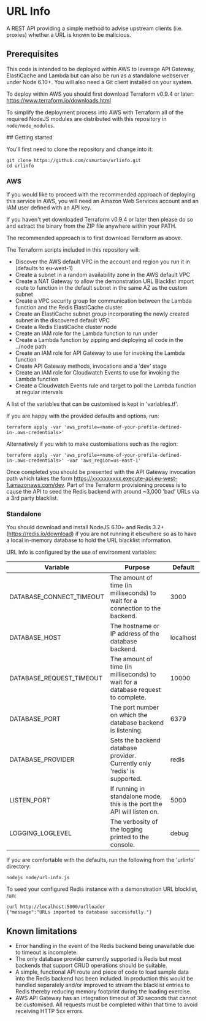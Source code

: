 # URL Info

A REST API providing a simple method to advise upstream clients (i.e. proxies) whether a URL is known to be malicious.

## Prerequisites

This code is intended to be deployed within AWS to leverage API Gateway, ElastiCache and Lambda but can also be run as a standalone webserver under Node 6.10+. You will also need a Git client installed on your system.

To deploy within AWS you should first download Terraform v0.9.4 or later: https://www.terraform.io/downloads.html

To simplify the deployment process into AWS with Terraform all of the required NodeJS modules are distributed with this repository in `node/node_modules`.


## Getting started

You'll first need to clone the repository and change into it:
```
git clone https://github.com/csmurton/urlinfo.git
cd urlinfo
```

### AWS

If you would like to proceed with the recommended approach of deploying this service in AWS, you will need an Amazon Web Services account and an IAM user defined with an API key.

If you haven't yet downloaded Terraform v0.9.4 or later then please do so and extract the binary from the ZIP file anywhere within your PATH.

The recommended approach is to first download Terraform as above. 

The Terraform scripts included in this repository will:

 * Discover the AWS default VPC in the account and region you run it in (defaults to eu-west-1)
 * Create a subnet in a random availability zone in the AWS default VPC
 * Create a NAT Gateway to allow the demonstration URL Blacklist import route to function in the default subnet in the same AZ as the custom subnet
 * Create a VPC security group for communication between the Lambda function and the Redis ElastiCache cluster
 * Create an ElastiCache subnet group incorporating the newly created subnet in the discovered default VPC
 * Create a Redis ElastiCache cluster node
 * Create an IAM role for the Lambda function to run under
 * Create a Lambda function by zipping and deploying all code in the ../node path
 * Create an IAM role for API Gateway to use for invoking the Lambda function
 * Create API Gateway methods, invocations and a 'dev' stage
 * Create an IAM role for Cloudwatch Events to use for invoking the Lambda function
 * Create a Cloudwatch Events rule and target to poll the Lambda function at regular intervals

A list of the variables that can be customised is kept in 'variables.tf'.

If you are happy with the provided defaults and options, run:
```
terraform apply -var 'aws_profile=<name-of-your-profile-defined-in-.aws-credentials>'
```

Alternatively if you wish to make customisations such as the region:
```
terraform apply -var 'aws_profile=<name-of-your-profile-defined-in-.aws-credentials>' -var 'aws_region=us-east-1'
```

Once completed you should be presented with the API Gateway invocation path which takes the form https://xxxxxxxxxx.execute-api.eu-west-1.amazonaws.com/dev. Part of the Terraform provisioning process is to cause the API to seed the Redis backend with around ~3,000 'bad' URLs via a 3rd party blacklist.

### Standalone

You should download and install NodeJS 6.10+ and Redis 3.2+ (https://redis.io/download) if you are not running it elsewhere so as to have a local in-memory database to hold the URL blacklist information.

URL Info is configured by the use of environment variables:

| Variable                 | Purpose                                                                            | Default   |
| ------------------------ | ---------------------------------------------------------------------------------- | --------- |
| DATABASE_CONNECT_TIMEOUT | The amount of time (in milliseconds) to wait for a connection to the backend.      | 3000      |
| DATABASE_HOST            | The hostname or IP address of the database backend.                                | localhost |
| DATABASE_REQUEST_TIMEOUT | The amount of time (in milliseconds) to wait for a database request to complete.	| 10000     |
| DATABASE_PORT            | The port number on which the database backend is listening.                        | 6379      |
| DATABASE_PROVIDER        | Sets the backend database provider. Currently only 'redis' is supported.           | redis     |
| LISTEN_PORT              | If running in standalone mode, this is the port the API will listen on.            | 5000      |
| LOGGING_LOGLEVEL         | The verbosity of the logging printed to the console.                               | debug     |

If you are comfortable with the defaults, run the following from the 'urlinfo' directory:

```
nodejs node/url-info.js
```

To seed your configured Redis instance with a demonstration URL blocklist, run:

```
curl http://localhost:5000/urlloader
{"message":"URLs imported to database successfully."}
```

## Known limitations

 * Error handling in the event of the Redis backend being unavailable due to timeout is incomplete.
 * The only database provider currently supported is Redis but most backends that support CRUD operations should be suitable.
 * A simple, functional API route and piece of code to load sample data into the Redis backend has been included. In production this would be handled separately and/or improved to stream the blacklist entries to Redis thereby reducing memory footprint during the loading exercise.
 * AWS API Gateway has an integration timeout of 30 seconds that cannot be customised. All requests must be completed within that time to avoid receiving HTTP 5xx errors.
